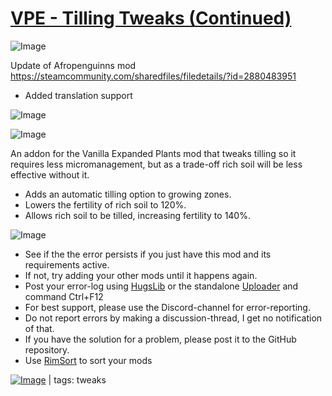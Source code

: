# [VPE - Tilling Tweaks (Continued)](https://steamcommunity.com/sharedfiles/filedetails/?id=3402802905)

![Image](https://i.imgur.com/buuPQel.png)

Update of Afropenguinns mod https://steamcommunity.com/sharedfiles/filedetails/?id=2880483951

- Added translation support

![Image](https://i.imgur.com/pufA0kM.png)
	
![Image](https://i.imgur.com/Z4GOv8H.png)

An addon for the Vanilla Expanded Plants mod that tweaks tilling so it requires less micromanagement, but as a trade-off rich soil will be less effective without it.

- Adds an automatic tilling option to growing zones.
- Lowers the fertility of rich soil to 120%.
- Allows rich soil to be tilled, increasing fertility to 140%.

![Image](https://i.imgur.com/PwoNOj4.png)



-  See if the the error persists if you just have this mod and its requirements active.
-  If not, try adding your other mods until it happens again.
-  Post your error-log using [HugsLib](https://steamcommunity.com/workshop/filedetails/?id=818773962) or the standalone [Uploader](https://steamcommunity.com/sharedfiles/filedetails/?id=2873415404) and command Ctrl+F12
-  For best support, please use the Discord-channel for error-reporting.
-  Do not report errors by making a discussion-thread, I get no notification of that.
-  If you have the solution for a problem, please post it to the GitHub repository.
-  Use [RimSort](https://github.com/RimSort/RimSort/releases/latest) to sort your mods

 

[![Image](https://img.shields.io/github/v/release/emipa606/VPETillingTweaks?label=latest%20version&style=plastic&color=9f1111&labelColor=black)](https://steamcommunity.com/sharedfiles/filedetails/changelog/3402802905) | tags:  tweaks
